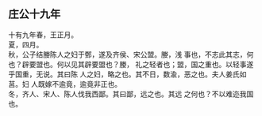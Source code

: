## 庄公十九年

十有九年春，王正月。  
夏，四月。  
秋，公子结媵陈人之妇于鄄，遂及齐侯、宋公盟。媵，浅
事也，不志此其志，何也？辟要盟也。何以见其辟要盟也？媵，
礼之轻者也；盟，国之重也。以轻事遂乎国重，无说。其曰陈
人之妇，略之也。其不日，数渝，恶之也。夫人姜氏如莒。妇
人既嫁不逾竟，逾竟非正也。  
冬，齐人、宋人、陈人伐我西鄙。其曰鄙，远之也。其远
之何也？不以难迩我国也。  

